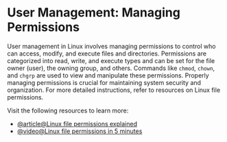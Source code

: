 # User Management: Managing Permissions

User management in Linux involves managing permissions to control who can access, modify, and execute files and directories. Permissions are categorized into read, write, and execute types and can be set for the file owner (user), the owning group, and others. Commands like `chmod`, `chown`, and `chgrp` are used to view and manipulate these permissions. Properly managing permissions is crucial for maintaining system security and organization. For more detailed instructions, refer to resources on Linux file permissions.

Visit the following resources to learn more:

- [@article@Linux file permissions explained](https://www.redhat.com/sysadmin/linux-file-permissions-explained)
- [@video@Linux file permissions in 5 minutes](https://www.youtube.com/watch?v=LnKoncbQBsM)